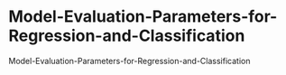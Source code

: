 # Model-Evaluation-Parameters-for-Regression-and-Classification
Model-Evaluation-Parameters-for-Regression-and-Classification
